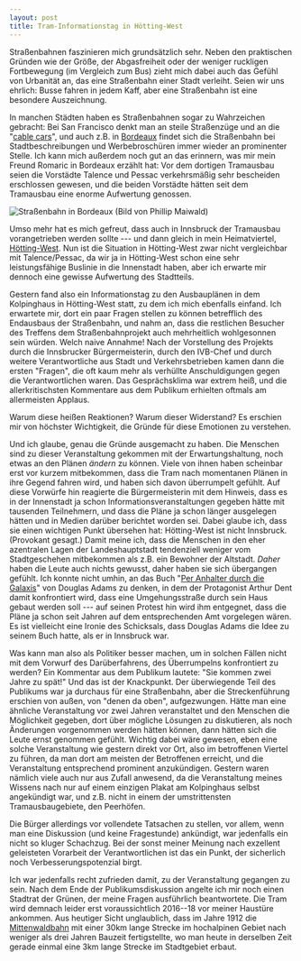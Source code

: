```yaml
---
layout: post
title: Tram-Informationstag in Hötting-West
---
```


Straßenbahnen faszinieren mich grundsätzlich sehr. Neben den praktischen Gründen wie der Größe, der Abgasfreiheit oder der weniger ruckligen Fortbewegung (im Vergleich zum Bus) zieht mich dabei auch das Gefühl von Urbanität an, das eine Straßenbahn einer Stadt verleiht. Seien wir uns ehrlich: Busse fahren in jedem Kaff, aber eine Straßenbahn ist eine besondere Auszeichnung.

In manchen Städten haben es Straßenbahnen sogar zu Wahrzeichen gebracht: Bei San Francisco denkt man an steile Straßenzüge und an die "[cable cars]", und auch z.B. in [Bordeaux][Straßenbahn Bordeaux] findet sich die Straßenbahn bei Stadtbeschreibungen und Werbebroschüren immer wieder an prominenter Stelle. Ich kann mich außerdem noch gut an das erinnern, was mir mein Freund Romaric in Bordeaux erzählt hat: Vor dem dortigen Tramausbau seien die Vorstädte Talence und Pessac verkehrsmäßig sehr bescheiden erschlossen gewesen, und die beiden Vorstädte hätten seit dem Tramausbau eine enorme Aufwertung genossen.

![Straßenbahn in Bordeaux (Bild von <a href="http://commons.wikimedia.org/wiki/File:Bordeaux_place_de_la_bourse_with_tram.JPG">Phillip Maiwald</a>)]($media$/640px-Bordeaux_place_de_la_bourse_with_tram.JPG)

Umso mehr hat es mich gefreut, dass auch in Innsbruck der Tramausbau vorangetrieben werden sollte --- und dann gleich in mein Heimatviertel, [Hötting-West]. Nun ist die Situation in Hötting-West zwar nicht vergleichbar mit Talence/Pessac, da wir ja in Hötting-West schon eine sehr leistungsfähige Buslinie in die Innenstadt haben, aber ich erwarte mir dennoch eine gewisse Aufwertung des Stadtteils.

Gestern fand also ein Informationstag zu den Ausbauplänen in dem Kolpinghaus in Hötting-West statt, zu dem ich mich ebenfalls einfand. Ich erwartete mir, dort ein paar Fragen stellen zu können betrefflich des Endausbaus der Straßenbahn, und nahm an, dass die restlichen Besucher des Treffens dem Straßenbahnprojekt auch mehrheitlich wohlgesonnen sein würden. Welch naive Annahme! Nach der Vorstellung des Projekts durch die Innsbrucker Bürgermeisterin, durch den IVB-Chef und durch weitere Verantwortliche aus Stadt und Verkehrsbetrieben kamen dann die ersten "Fragen", die oft kaum mehr als verhüllte Anschuldigungen gegen die Verantwortlichen waren. Das Gesprächsklima war extrem heiß, und die allerkritischsten Kommentare aus dem Publikum erhielten oftmals am allermeisten Applaus.

Warum diese heißen Reaktionen? Warum dieser Widerstand? Es erschien mir von höchster Wichtigkeit, die Gründe für diese Emotionen zu verstehen.

Und ich glaube, genau die Gründe ausgemacht zu haben. Die Menschen sind zu dieser Veranstaltung gekommen mit der Erwartungshaltung, noch etwas an den Plänen _ändern_ zu können. Viele von ihnen haben scheinbar erst vor kurzem mitbekommen, dass die Tram nach momentanen Plänen in ihre Gegend fahren wird, und haben sich davon überrumpelt gefühlt. Auf diese Vorwürfe hin reagierte die Bürgermeisterin mit dem Hinweis, dass es in der Innenstadt ja schon Informationsveranstaltungen gegeben hätte mit tausenden Teilnehmern, und dass die Pläne ja schon länger ausgelegen hätten und in Medien darüber berichtet worden sei. Dabei glaube ich, dass sie einen wichtigen Punkt übersehen hat: Hötting-West ist nicht Innsbruck. (Provokant gesagt.) Damit meine ich, dass die Menschen in den eher azentralen Lagen der Landeshauptstadt tendenziell weniger vom Stadtgeschehen mitbekommen als z.B. ein Bewohner der Altstadt. _Daher_ haben die Leute auch nichts gewusst, daher haben sie sich übergangen gefühlt. Ich konnte nicht umhin, an das Buch "[Per Anhalter durch die Galaxis]" von Douglas Adams zu denken, in dem der Protagonist Arthur Dent damit konfrontiert wird, dass eine Umgehungsstraße durch sein Haus gebaut werden soll --- auf seinen Protest hin wird ihm entgegnet, dass die Pläne ja schon seit Jahren auf dem entsprechenden Amt vorgelegen wären. Es ist vielleicht eine Ironie des Schicksals, dass Douglas Adams die Idee zu seinem Buch hatte, als er in Innsbruck war.

Was kann man also als Politiker besser machen, um in solchen Fällen nicht mit dem Vorwurf des Darüberfahrens, des Überrumpelns konfrontiert zu werden? Ein Kommentar aus dem Publikum lautete: "Sie kommen zwei Jahre zu spät!" Und das ist der Knackpunkt. Der überwiegende Teil des Publikums war ja durchaus für eine Straßenbahn, aber die Streckenführung erschien von außen, von "denen da oben", aufgezwungen. Hätte man eine ähnliche Veranstaltung vor zwei Jahren veranstaltet und den Menschen die Möglichkeit gegeben, dort über mögliche Lösungen zu diskutieren, als noch Änderungen vorgenommen werden hätten können, dann hätten sich die Leute ernst genommen gefühlt. Wichtig dabei wäre gewesen, eben eine solche Veranstaltung wie gestern direkt vor Ort, also im betroffenen Viertel zu führen, da man dort am meisten der Betroffenen erreicht, und die Veranstaltung entsprechend prominent anzukündigen. Gestern waren nämlich viele auch nur aus Zufall anwesend, da die Veranstaltung meines Wissens nach nur auf einem einzigen Plakat am Kolpinghaus selbst angekündigt war, und z.B. nicht in einem der umstrittensten Tramausbaugebiete, den Peerhöfen.

Die Bürger allerdings vor vollendete Tatsachen zu stellen, vor allem, wenn man eine Diskussion (und keine Fragestunde) ankündigt, war jedenfalls ein nicht so kluger Schachzug. Bei der sonst meiner Meinung nach exzellent geleisteten Vorarbeit der Verantwortlichen ist das ein Punkt, der sicherlich noch Verbesserungspotenzial birgt.

Ich war jedenfalls recht zufrieden damit, zu der Veranstaltung gegangen zu sein. Nach dem Ende der Publikumsdiskussion angelte ich mir noch einen Stadtrat der Grünen, der meine Fragen ausführlich beantwortete. Die Tram wird demnach leider erst voraussichtlich 2016--18 vor meiner Haustüre ankommen. Aus heutiger Sicht unglaublich, dass im Jahre 1912 die [Mittenwaldbahn] mit einer 30km lange Strecke im hochalpinen Gebiet nach weniger als drei Jahren Bauzeit fertigstellte, wo man heute in derselben Zeit gerade einmal eine 3km lange Strecke im Stadtgebiet erbaut.

[cable cars]: http://de.wikipedia.org/wiki/San_Francisco_Cable_Cars
[Straßenbahn Bordeaux]: http://de.wikipedia.org/wiki/Stra%C3%9Fenbahn_Bordeaux
[Per Anhalter durch die Galaxis]: http://de.wikipedia.org/wiki/Per_Anhalter_durch_die_Galaxis
[Hötting-West]: http://de.wikipedia.org/wiki/H%C3%B6tting_West
[Mittenwaldbahn]: http://www.mittenwaldbahn.info/bahngeschichte/bahngeschichte3/
